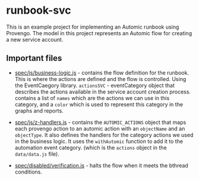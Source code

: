 # runbook-svc
This is an example project for implementing an Automic runbook using Provengo. 
The model in this project represents an Automic flow for creating a new service account. 

## Important files
- [spec/js/business-logic.js](spec/js/business-logic.js) - contains the flow definition for the runbook. This is where the actions are defined and the flow is controlled. Using the EventCaegory library.
`actionsSVC` - eventCategory object that describes the actions available in the service account creation process. contains a list of `names` which are the actions we can use in this category, and a `color` which is used to represent this category in the graphs and reports.

- [spec/js/z-handlers.js](spec/js/z-handlers.js) - contains the `AUTOMIC_ACTIONS` object that maps each provengo action to an automic action with an `objectName` and an `objectType`. 
It also defines the handlers for the category actions we used in the business logic. It uses the `withAutomic`
function to add it to the automation event category. (which is the `actions` object in the `data/data.js` file).

- [spec/disabled/verification.js](spec/disabled/verification.js) - halts the flow when it meets the bthread conditions. 


